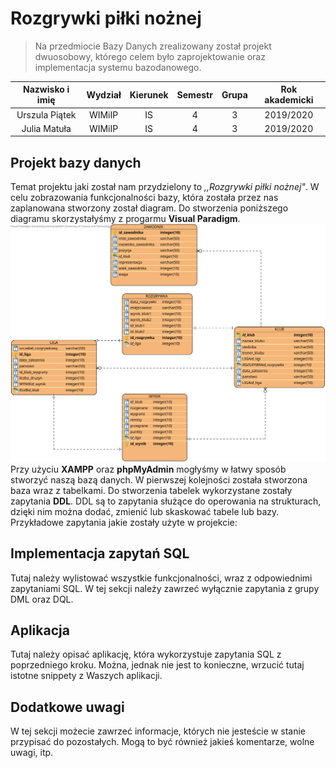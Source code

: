 # Rozgrywki piłki nożnej 
>Na przedmiocie Bazy Danych zrealizowany został projekt dwuosobowy, którego celem było zaprojektowanie oraz implementacja systemu bazodanowego. 

| Nazwisko i imię | Wydział | Kierunek | Semestr | Grupa | Rok akademicki |
| :-------------: | :-----: | :------: | :-----: | :---: | :------------: |
| Urszula Piątek         | WIMiIP  | IS       |   4     | 3     | 2019/2020      |
| Julia Matuła         | WIMiIP  | IS       |   4     | 3    | 2019/2020      |

## Projekt bazy danych
Temat projektu jaki został nam przydzielony to _,,Rozgrywki piłki nożnej"_. W celu zobrazowania funkcjonalności bazy, która została przez nas zaplanowana stworzony został diagram. Do stworzenia poniższego diagramu skorzystałyśmy z progarmu **Visual Paradigm**. 
![Rozgrywki_pilki_noznej_diagram](./resources/diagram.svg)
Przy użyciu **XAMPP** oraz  **phpMyAdmin** mogłyśmy w łatwy sposób stworzyć naszą bazą danych. W pierwszej kolejności została stworzona baza wraz z tabelkami. Do stworzenia tabelek wykorzystane zostały zapytania **DDL**. DDL są to zapytania służące do operowania na strukturach, dzięki nim można dodać, zmienić lub skaskować tabele lub bazy. Przykładowe zapytania jakie zostały użyte w projekcie: 



## Implementacja zapytań SQL
Tutaj należy wylistować wszystkie funkcjonalności, wraz z odpowiednimi zapytaniami SQL. W tej sekcji należy zawrzeć wyłącznie zapytania z grupy DML oraz DQL.

## Aplikacja
Tutaj należy opisać aplikację, która wykorzystuje zapytania SQL z poprzedniego kroku. Można, jednak nie jest to konieczne, wrzucić tutaj istotne snippety z Waszych aplikacji.

## Dodatkowe uwagi
W tej sekcji możecie zawrzeć informacje, których nie jesteście w stanie przypisać do pozostałych. Mogą to być również jakieś komentarze, wolne uwagi, itp.

